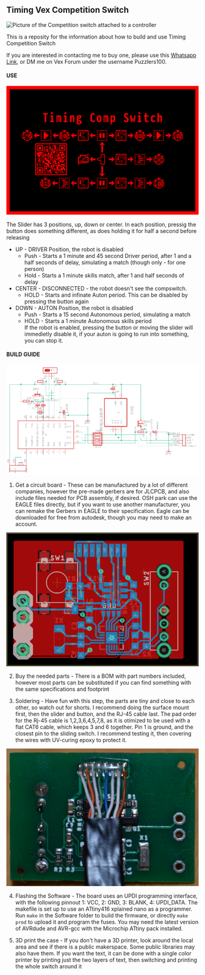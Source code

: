 ## __Timing Vex Competition Switch__  

![Picture of the Competition switch attached to a controller](.docPics/frontCont.JPG)

This is a reposity for the information about how to build and use Timing Competition Switch  

If you are interested in contacting me to buy one, please use this [Whatsapp Link](https://wa.me/16503987996), or DM me on Vex Forum under the username Puzzlers100.
#### USE  

![Map for Competition Switch Usage](.docPics/.map.png)


The Slider has 3 positions, up, down or center. In each position, pressig the button does something different, as does holding it for half a second before releasing  
- UP - DRIVER Position, the robot is disabled
    - Push - Starts a 1 minute and 45 second Driver period, after 1 and a half seconds of delay, simulating a match (though only - for one person)
    - Hold - Starts a 1 minute skills match, after 1 and half seconds of delay
- CENTER - DISCONNECTED - the robot doesn't see the compswitch.
    - HOLD - Starts and infinate Auton period. This can be disabled by pressing the button again
- DOWN - AUTON Position, the robot is disabled
    - Push - Starts a 15 second Autonomous period, simulating a match
    - HOLD - Starts a 1 minute Autonomous skills period  
If the robot is enabled, pressing the button or moving the slider will immedietly disable it, if your auton is going to run into something, you can stop it.
#### BUILD GUIDE
![Schematic for the competition switch](.docPics/Schematic.png)

1. Get a circuit board - These can be manufactured by a lot of different companies, however the pre-made gerbers are for JLCPCB, and also include files needed for PCB assembly, if desired. OSH park can use the EAGLE files directly, but if you want to use another manufacturer, you can remake the Gerbers in EAGLE to their specification. Eagle can be downloaded for free from autodesk, though you may need to make an account.       

![An image of the circuit Board](.docPics/board.png)

2. Buy the needed parts - There is a BOM with part numbers included, however most parts can be substituted if you can find something with the same specifications and footprint   

3. Soldering - Have fun with this step, the parts are tiny and close to each other, so watch out for shorts. I recommend doing the surface mount first, then the slider and button, and the RJ-45 cable last. The pad order for the Rj-45 cable is 1,2,3,6,4,5,7,8, as it is otimized to be used with a flat CAT6 cable, which keeps 3 and 6 together. Pin 1 is ground, and the closest pin to the sliding switch. I recommend testing it, then covering the wires with UV-curing epoxy to protect it. 

![An image of the wiring for the Cat6 cable connecting to the controller](.docPics/NakedSwitch.JPG)
  
4.  Flashing the Software - The board uses an UPDI programming interface, with the following pinnout 1: VCC, 2: GND, 3: BLANK, 4: UPDI_DATA. The makefile is set up to use an ATtiny416 xplained nano as a programmer. Run `make` in the Software folder to build the firmware, or directly `make prod` to upload it and program the fuses. You may need the latest version of AVRdude and AVR-gcc with the Microchip ATtiny pack installed. 

5.  3D print the case - If you don't have a 3D printer, look around the local area and see if there is a public makerspace. Some public libraries may also have them. If you want the text, it can be done with a single color printer by printing just the two layers of text, then switching and printing the whole switch around it
